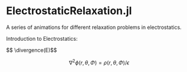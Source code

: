 # ElectrostaticRelaxation.jl

A series of animations for different relaxation problems in electrostatics. 

  
Introduction to Electrostatics: 

$$ \divergence(E)\$$

  $$ \nabla^{2}\phi(r,\theta,\Phi)=\rho(r,\theta,\Phi)/\epsilon $$



  

  


